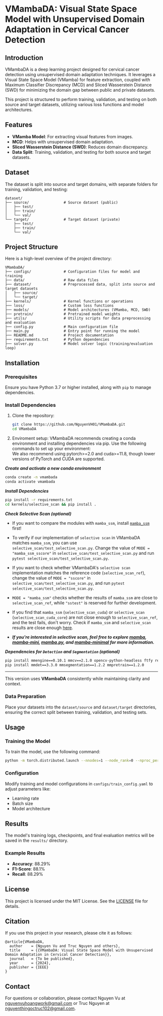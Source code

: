 # VMambaDA: Visual State Space Model with Unsupervised Domain Adaptation in Cervical Cancer Detection

## Introduction

VMambaDA is a deep learning project designed for cervical cancer detection using unsupervised domain adaptation techniques. It leverages a Visual State Space Model (VMamba) for feature extraction, coupled with Maximum Classifier Discrepancy (MCD) and Sliced Wasserstein Distance (SWD) for minimizing the domain gap between public and private datasets.

This project is structured to perform training, validation, and testing on both source and target datasets, utilizing various loss functions and model architectures.

## Features

- **VMamba Model**: For extracting visual features from images.
- **MCD**: Helps with unsupervised domain adaptation.
- **Sliced Wasserstein Distance (SWD)**: Reduces domain discrepancy.
- **Data Split**: Training, validation, and testing for both source and target datasets.

## Dataset

The dataset is split into source and target domains, with separate folders for training, validation, and testing:

```plaintext
dataset/
├── source/                # Source dataset (public)
│   ├── test/
│   ├── train/
│   └── val/
└── target/                # Target dataset (private)
    ├── test/
    ├── train/
    └── val/
```

## Project Structure

Here is a high-level overview of the project directory:

```plaintext
VMambaDA/
├── configs/               # Configuration files for model and training
├── data/                  # Raw data files
├── dataset/               # Preprocessed data, split into source and target datasets
│   ├── source/
│   └── target/
├── kernels/               # Kernel functions or operations
├── loss/                  # Custom loss functions
├── models/                # Model architectures (VMamba, MCD, SWD)
├── pretrain/              # Pretrained model weights
├── utils/                 # Utility scripts for data preprocessing and evaluation
├── config.py              # Main configuration file
├── main.py                # Entry point for running the model
├── README.md              # Project documentation
├── requirements.txt       # Python dependencies
├── solver.py              # Model solver logic (training/evaluation loop)
```

## Installation

### Prerequisites

Ensure you have Python 3.7 or higher installed, along with `pip` to manage dependencies.

### Install Dependencies

1. Clone the repository:
   ```bash
   git clone https://github.com/NguyenVH01/VMambaDA.git
   cd VMambaDA
   ```

2. Enviroment setup:
   VMambaDA recommends creating a conda environment and installing dependencies via pip. Use the following commands to set up your environment:  
   We also recommend using pytorch>=2.0 and cuda>=11.8, though lower versions of PyTorch and CUDA are supported.

***Create and activate a new conda environment***

```bash
conda create -n vmambada
conda activate vmambada
```

***Install Dependencies***

```bash
pip install -r requirements.txt
cd kernels/selective_scan && pip install .
```
***Check Selective Scan (optional)***

* If you want to compare the modules with `mamba_ssm`, install [`mamba_ssm`](https://github.com/state-spaces/mamba) first!

* To verify if our implementation of `selective scan` in VMambaDA matches `mamba_ssm`, you can use `selective_scan/test_selective_scan.py`. Change the value of `MODE = "mamba_ssm_sscore"` in `selective_scan/test_selective_scan.py` and run `pytest selective_scan/test_selective_scan.py`.

* If you want to check whether VMambaDA's `selective scan` implementation matches the reference code (`selective_scan_ref`), change the value of `MODE = "sscore"` in `selective_scan/test_selective_scan.py`, and run `pytest selective_scan/test_selective_scan.py`.

* `MODE = "mamba_ssm"` checks whether the results of `mamba_ssm` are close to `selective_scan_ref`, while `"sstest"` is reserved for further development.

* If you find that `mamba_ssm` (`selective_scan_cuda`) or `selective_scan` (`selective_scan_cuda_core`) are not close enough to `selective_scan_ref`, and the test fails, don't worry. Check if `mamba_ssm` and `selective_scan` results are close enough [here](https://github.com/state-spaces/mamba/pull/161).

* ***If you're interested in selective scan, feel free to explore [mamba](https://github.com/state-spaces/mamba), [mamba-mini](https://github.com/MzeroMiko/mamba-mini), [mamba.py](https://github.com/alxndrTL/mamba.py), and [mamba-minimal](https://github.com/johnma2006/mamba-minimal) for more information.***

***Dependencies for `Detection` and `Segmentation` (optional)***

```bash
pip install mmengine==0.10.1 mmcv==2.1.0 opencv-python-headless ftfy regex
pip install mmdet==3.3.0 mmsegmentation==1.2.2 mmpretrain==1.2.0
```

---

This version uses **VMambaDA** consistently while maintaining clarity and context.

### Data Preparation

Place your datasets into the `dataset/source` and `dataset/target` directories, ensuring the correct split between training, validation, and testing sets.

## Usage

### Training the Model

To train the model, use the following command:

```bash
python -m torch.distributed.launch --nnodes=1 --node_rank=0 --nproc_per_node=8 --master_addr="127.0.0.1" --master_port=29501 main.py --cfg </path/to/config> --batch-size </batch size> --data-path </path/of/dataset> --output </output_dir>
```

### Configuration

Modify training and model configurations in `configs/train_config.yaml` to adjust parameters like:

- Learning rate
- Batch size
- Model architecture

## Results

The model's training logs, checkpoints, and final evaluation metrics will be saved in the `results/` directory.

### Example Results

- **Accuracy**: 88.29%
- **F1-Score**: 88.1%
- **Recall**: 88.29%

## License

This project is licensed under the MIT License. See the [LICENSE](LICENSE) file for details.

## Citation

If you use this project in your research, please cite it as follows:

```
@article{VMambaDA,
  author    = {Nguyen Vu and Truc Nguyen and others},
  title     = {{VMambaDA: Visual State Space Model with Unsupervised Domain Adaptation in Cervical Cancer Detection}},
  journal   = {To be published},
  year      = {2024},
  publisher = {IEEE}
}
```

## Contact

For questions or collaboration, please contact Nguyen Vu at [nguyenvuhoangwork@gmail.com](mailto:nguyenvuhoangwork@gmail.com) or Truc Nguyen at [nguyenthingoctruc102@gmail.com](mailto:nguyenthingoctruc102@gmail.com).
